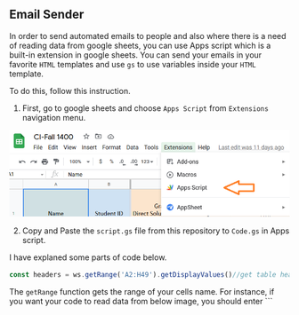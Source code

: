 ## Email Sender

In order to send automated emails to people and also where there is a need of reading data from google sheets, you can use Apps script which is a built-in extension in google sheets. You can send your emails in your favorite ```HTML``` templates and use ```gs``` to use variables inside your ```HTML``` template.

To do this, follow this instruction.

1. First, go to google sheets and choose ```Apps Script``` from ```Extensions``` navigation menu.

<img src='icons/apps_script.png'/>

2. Copy and Paste the ```script.gs``` file from this repository to ```Code.gs``` in Apps script.

I have explaned some parts of code below.

```js
const headers = ws.getRange('A2:H49').getDisplayValues()//get table headers name;
```
The ```getRange``` function gets the range of your cells name. For instance, if you want your code to read data from below image, you should enter ```